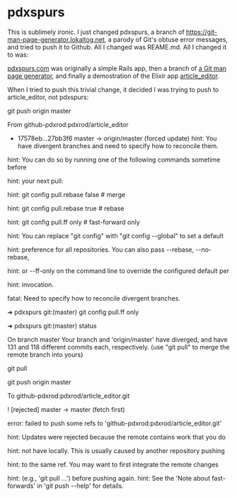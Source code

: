 pdxspurs
========

This is sublimely ironic. I just changed pdxspurs, a branch of https://git-man-page-generator.lokaltog.net, a parody of Git's obtuse error messages, and tried to push it to Github. All I changed was REAME.md. All I changed it to was:

[pdxspurs.com](https://pdxspurs.com) was originally a simple Rails app, then a branch of [a Git man page generator](https://git-man-page-generator.lokaltog.net), and finally a demostration of the Elixir app [article_editor]([article_editor](https://github.com/pdxrod/article_editor)).

When I tried to push this trivial change, it decided I was trying to push to article_editor, not pdxspurs:

git push origin master

From github-pdxrod:pdxrod/article_editor
 + 17578eb...27bb3f6 master     -> origin/master  (forced update)
hint: You have divergent branches and need to specify how to reconcile them.

hint: You can do so by running one of the following commands sometime before

hint: your next pull:
 
hint:   git config pull.rebase false  # merge

hint:   git config pull.rebase true   # rebase

hint:   git config pull.ff only       # fast-forward only
 
hint: You can replace "git config" with "git config --global" to set a default

hint: preference for all repositories. You can also pass --rebase, --no-rebase,

hint: or --ff-only on the command line to override the configured default per

hint: invocation.

fatal: Need to specify how to reconcile divergent branches.

➜  pdxspurs git:(master)  git config pull.ff only

➜  pdxspurs git:(master) status

On branch master
Your branch and 'origin/master' have diverged,
and have 131 and 118 different commits each, respectively.
  (use "git pull" to merge the remote branch into yours)

git pull

git push origin master

To github-pdxrod:pdxrod/article_editor.git

 ! [rejected]        master -> master (fetch first)

error: failed to push some refs to 'github-pdxrod:pdxrod/article_editor.git'

hint: Updates were rejected because the remote contains work that you do

hint: not have locally. This is usually caused by another repository pushing

hint: to the same ref. You may want to first integrate the remote changes

hint: (e.g., 'git pull ...') before pushing again.
hint: See the 'Note about fast-forwards' in 'git push --help' for details.

